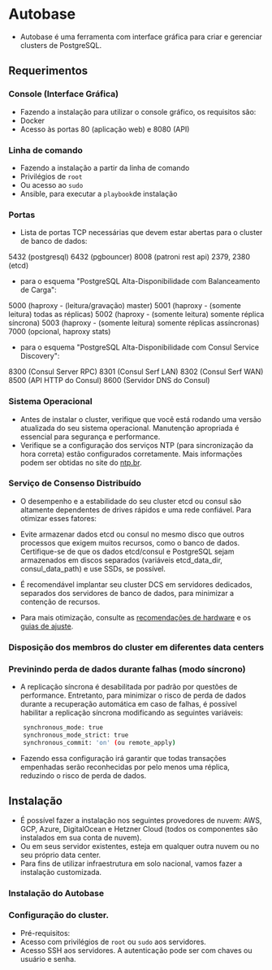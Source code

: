 # Autobase
- Autobase é uma ferramenta com interface gráfica para criar e gerenciar clusters de PostgreSQL.

## Requerimentos
### Console (Interface Gráfica)
- Fazendo a instalação para utilizar o console gráfico, os requisitos são:
- Docker
- Acesso às portas 80 (aplicação web) e 8080 (API)

### Linha de comando
- Fazendo a instalação a partir da linha de comando
- Privilégios de `root`
- Ou acesso ao `sudo`
- Ansible, para executar a `playbook`de instalação

### Portas
- Lista de portas TCP necessárias que devem estar abertas para o cluster de banco de dados:

5432 (postgresql)
6432 (pgbouncer)
8008 (patroni rest api)
2379, 2380 (etcd)

- para o esquema "PostgreSQL Alta-Disponibilidade com Balanceamento de Carga":

5000 (haproxy - (leitura/gravação) master)
5001 (haproxy - (somente leitura) todas as réplicas)
5002 (haproxy - (somente leitura) somente réplica síncrona)
5003 (haproxy - (somente leitura) somente réplicas assíncronas)
7000 (opcional, haproxy stats)

- para o esquema "PostgreSQL Alta-Disponibilidade com Consul Service Discovery":

8300 (Consul Server RPC)
8301 (Consul Serf LAN)
8302 (Consul Serf WAN)
8500 (API HTTP do Consul)
8600 (Servidor DNS do Consul)

### Sistema Operacional
- Antes de instalar o cluster, verifique que você está rodando uma versão atualizada do seu sistema operacional. Manutenção apropriada é essencial para segurança e performance.
- Verifique se a configuração dos serviços NTP (para sincronização da hora correta) estão configurados corretamente. Mais informações podem ser obtidas no site do [ntp.br](https://ntp.br/).

### Serviço de Consenso Distribuído
- O desempenho e a estabilidade do seu cluster etcd ou consul são altamente dependentes de drives rápidos e uma rede confiável. Para otimizar esses fatores:

- Evite armazenar dados etcd ou consul no mesmo disco que outros processos que exigem muitos recursos, como o banco de dados. Certifique-se de que os dados etcd/consul e PostgreSQL sejam armazenados em discos separados (variáveis ​​etcd_data_dir, consul_data_path) e use SSDs, se possível.
- É recomendável implantar seu cluster DCS em servidores dedicados, separados dos servidores de banco de dados, para minimizar a contenção de recursos. 
- Para mais otimização, consulte as [recomendações de hardware](https://etcd.io/docs/v3.5/op-guide/hardware/) e os [guias de ajuste](https://etcd.io/docs/v3.5/tuning/).

### Disposição dos membros do cluster em diferentes data centers

### Previnindo perda de dados durante falhas (modo síncrono)
- A replicação síncrona é desabilitada por padrão por questões de performance. Entretanto, para minimizar o risco de perda de dados durante a recuperação automática em caso de falhas, é possível habilitar a replicação síncrona modificando as seguintes variáveis:
```bash
    synchronous_mode: true
    synchronous_mode_strict: true
    synchronous_commit: 'on' (ou remote_apply)
```
- Fazendo essa configuração irá garantir que todas transações empenhadas serão reconhecidas por pelo menos uma réplica, reduzindo o risco de perda de dados.

## Instalação
- É possível fazer a instalação nos seguintes provedores de nuvem: AWS, GCP, Azure, DigitalOcean e Hetzner Cloud (todos os componentes são instalados em sua conta de nuvem). 
- Ou em seus servidor existentes, esteja em qualquer outra nuvem ou no seu próprio data center.
- Para fins de utilizar infraestrutura em solo nacional, vamos fazer a instalação customizada.

### Instalação do Autobase

### Configuração do cluster.
- Pré-requisitos:
- Acesso com privilégios de `root` ou `sudo` aos servidores. 
- Acesso SSH aos servidores. A autenticação pode ser com chaves ou usuário e senha.

